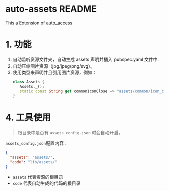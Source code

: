 # auto-assets README

This a Extension of [auto_access](https://github.com/raomengyun/auto_assets)

# 1. 功能

1. 自动监听资源文件夹，自动生成 assets 声明并插入 pubspec.yaml 文件中.
2. 自动压缩图片资源（jpg/jpeg/png/svg）。
3. 使用类型来声明并且引用图片资源，例如：
   ```dart
   class Assets {
      Assets._();
      static const String get commonIconClose => "assets/common/icon_close.png";
   }
   ```

# 4. 工具使用

> 根目录中是否有 `assets_config.json` 时会自动开启。

`assets_config.json`配置内容：

```json
{
  "assets": "assets/",
  "code": "lib/assets/"
}
```

- `assets` 代表资源的根目录
- `code` 代表自动生成的代码的根目录